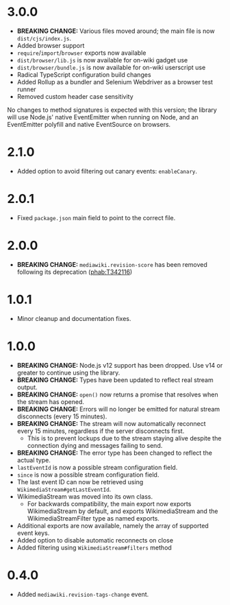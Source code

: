 # 3.0.0
* **BREAKING CHANGE:** Various files moved around; the main file is now `dist/cjs/index.js`.
* Added browser support
* `require`/`import`/`browser` exports now available
* `dist/browser/lib.js` is now available for on-wiki gadget use
* `dist/browser/bundle.js` is now available for on-wiki userscript use
* Radical TypeScript configuration build changes
* Added Rollup as a bundler and Selenium Webdriver as a browser test runner
* Removed custom header case sensitivity

No changes to method signatures is expected with this version; the library will use
Node.js' native EventEmitter when running on Node, and an EventEmitter polyfill and
native EventSource on browsers.

# 2.1.0
* Added option to avoid filtering out canary events: `enableCanary`.

# 2.0.1
* Fixed `package.json` main field to point to the correct file.

# 2.0.0
* **BREAKING CHANGE:** `mediawiki.revision-score` has been removed following its deprecation ([phab:T342116](https://phabricator.wikimedia.org/T342116))

# 1.0.1
* Minor cleanup and documentation fixes.

# 1.0.0
* **BREAKING CHANGE:** Node.js v12 support has been dropped. Use v14 or greater to continue using the library.
* **BREAKING CHANGE:** Types have been updated to reflect real stream output.
* **BREAKING CHANGE:** `open()` now returns a promise that resolves when the stream has opened.
* **BREAKING CHANGE:** Errors will no longer be emitted for natural stream disconnects (every 15 minutes).
* **BREAKING CHANGE:** The stream will now automatically reconnect every 15 minutes, regardless if the server disconnects first.
  * This is to prevent lockups due to the stream staying alive despite the connection dying and messages failing to send.
* **BREAKING CHANGE:** The error type has been changed to reflect the actual type.
* `lastEventId` is now a possible stream configuration field.
* `since` is now a possible stream configuration field.
* The last event ID can now be retrieved using `WikimediaStream#getLastEventId`.
* WikimediaStream was moved into its own class.
  * For backwards compatibility, the main export now exports WikimediaStream by default, and exports WikimediaStream and the WikimediaStreamFilter type as named exports.
* Additional exports are now available, namely the array of supported event keys.
* Added option to disable automatic reconnects on close
* Added filtering using `WikimediaStream#filters` method

# 0.4.0
* Added `mediawiki.revision-tags-change` event.
